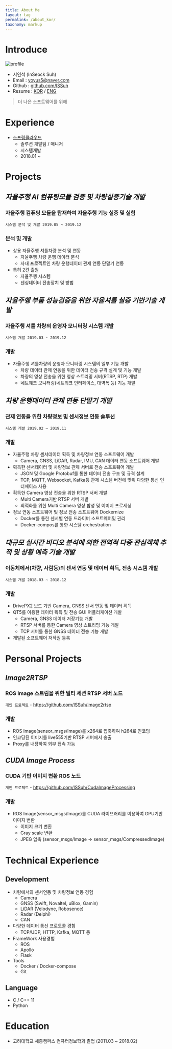 ```yaml
---
title: About Me
layout: tag
permalink: /about_kor/
taxonomy: markup
---
```


# Introduce

![profile](https://avatars1.githubusercontent.com/u/18162344?s=460&v=4)

* 서인석 (InSeock Suh)
* Email :   <yoyus5@naver.com>
* Github :  [github.com/ISSuh](https://github.com/ISSuh)
* Resume : [KOR](/about_kor/) / [ENG](/about_en/)

> 더 나은 소프트웨어를 위해

# Experience

* [스프링클라우드](http://www.tasio.io)
    - 솔루션 개발팀 / 매니저
    - 시스템개발
    - 2018.01 ~

# Projects

## **_자율주행 AI 컴퓨팅모듈 검증 및 차량실증기술 개발_**
### 자율주행 컴퓨팅 모듈을 탑재하여 자율주행 기능 실증 및 실험

`시스템 분석 및 개발 2019.05 ~ 2019.12`

### 분석 및 개발

* 상용 자율주행 셔틀차량 분석 및 연동
    * 자율주행 차량 운행 데이터 분석
    * 사내 프로젝트인 차량 운행데이터 관제 연동 단말기 연동
* 특허 2건 출원
    * 자율주행 시스템
    * 센싱데이터 전송장치 및 방법

## **_자율주행 부품 성능검증을 위한 자율셔틀 실증 기반기술 개발_**
### 자율주행 셔틀 차량의 운영자 모니터링 시스템 개발

`시스템 개발 2019.03 ~ 2019.12`

### 개발

* 자율주행 셔틀차량의 운영자 모니터링 시스템의 일부 기능 개발
    * 차량 데이터 관제 연동을 위한 데이터 전송 규격 설계 및 기능 개발
    * 차량의 영상 전송을 위한 영상 스트리밍 서버(RTSP, RTP) 개발
    * 네트웨크 모니터링(네트워크 인터페이스, 대역폭 등) 기능 개발

## **_차량 운행데이터 관제 연동 단말기 개발_**
### 관제 연동을 위한 차량정보 및 센서정보 연동 솔루션

`시스템 개발 2019.02 ~ 2019.11`

### 개발

* 자율주행 차량 센서데이터 획득 및 차량정보 연동 소프트웨어 개발
    * Camera, GNSS, LiDAR, Radar, IMU, CAN 데이터 연동 소프트웨어 개발
* 획득한 센서데이터 및 차량정보 관제 서버로 전송 소프트웨어 개발
    * JSON 및 Google Protobuf를 통한 데이터 전송 구조 및 규격 설계
    * TCP, MQTT, Websocket, Kafka등 관제 시스템 버전에 맞춰 다양한 통신 인터페이스 사용
* 획득한 Camera 영상 전송을 위한 RTSP 서버 개발
    * Multi Camera기반 RTSP 서버 개발
    * 최적화를 위한 Multi Camera 영상 합성 및 이미지 프로세싱
* 정보 연동 소프트웨어 및 정보 전송 소프트웨어 Dockernize
    * Docker를 통한 센서별 연동 드라이버 소프트웨어및 관리
    * Docker-compos를 통한 시스템 orchestration

## **_대규모 실시간 비디오 분석에 의한 전역적 다중 관심객체 추적 및 상황 예측 기술 개발_**
### 이동체에서(차량, 사람등)의 센서 연동 및 데이터 획득, 전송 시스템 개발

`시스템 개발 2018.03 ~ 2018.12`

### 개발

* DrivePX2 보드 기반 Camera, GNSS 센서 연동 및 데이터 획득
* QT5를 이용한 데이터 획득 및 전송 GUI 어플리케이션 개발
    * Camera, GNSS 데이터 저장기능 개발
    * RTSP 서버를 통한 Camera 영상 스트리밍 기능 개발
    * TCP 서버를 통한 GNSS 데이터 전송 기능 개발
* 개발된 소프트웨어 저작권 등록

# Personal Projects

## **_Image2RTSP_**
### ROS Image 스트림을 위한 멀티 세션 RTSP 서버 노드

`개인 프로젝트` - <https://github.com/ISSuh/image2rtsp>

### 개발

* ROS Image(sensor_msgs/Image)를 x264로 압축하여 h264로 인코딩
* 인코딩된 이미지를 live555기반 RTSP 서버에서 송출
* Proxy를 내장하여 외부 접속 가능

## **_CUDA Image Process_**
### CUDA 기반 이미지 변환 ROS 노드

`개인 프로젝트` - <https://github.com/ISSuh/CudaImageProcessing>

### 개발

* ROS Image(sensor_msgs/Image)를 CUDA 라이브러리를 이용하여 GPU기반 이미지 변환
    - 이미지 크기 변환
    - Gray scale 변환
    - JPEG 압축 (sensor_msgs/Image -> sensor_msgs/CompressedImage)

# Technical Experience

## Development

* 차량에서의 센서연동 및 차량정보 연동 경험
    * Camera
    * GNSS (Swift, Novaltel, uBlox, Gamin)
    * LiDAR (Velodyne, Robosence)
    * Radar (Delphi)
    * CAN
* 다양한 데이터 통신 프로토콜 경험
    * TCP/UDP, HTTP, Kafka, MQTT 등
* FrameWork 사용경험
    * ROS
    * Apollo
    * Flask
* Tools
    * Docker / Docker-compose
    * Git
    
## Language

* C / C++ 11
* Python

# Education

* 고려대학교 세종캠퍼스 컴퓨터정보학과 졸업 (2011.03 ~ 2018.02)
